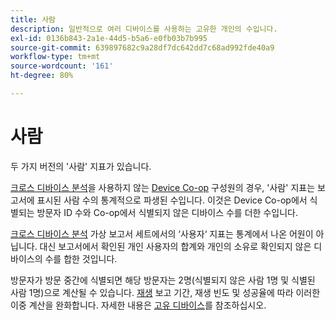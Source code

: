 ```yaml
---
title: 사람
description: 일반적으로 여러 디바이스를 사용하는 고유한 개인의 수입니다.
exl-id: 0136b843-2a1e-44d5-b5a6-e0fb03b7b995
source-git-commit: 639897682c9a28df7dc642dd7c68ad992fde40a9
workflow-type: tm+mt
source-wordcount: '161'
ht-degree: 80%

---
```


# 사람

두 가지 버전의 &#39;사람&#39; 지표가 있습니다.

[크로스 디바이스 분석](../cda/overview.md)을 사용하지 않는 [Device Co-op](https://experienceleague.adobe.com/docs/device-co-op/using/data/people.html?lang=ko-KR) 구성원의 경우, &#39;사람&#39; 지표는 보고서에 표시된 사람 수의 통계적으로 파생된 수입니다. 이것은 Device Co-op에서 식별되는 방문자 ID 수와 Co-op에서 식별되지 않은 디바이스 수를 더한 수입니다.

[크로스 디바이스 분석](../cda/overview.md) 가상 보고서 세트에서의 ‘사용자‘ 지표는 통계에서 나온 어원이 아닙니다. 대신 보고서에서 확인된 개인 사용자의 합계와 개인의 소유로 확인되지 않은 디바이스의 수를 합한 것입니다.

방문자가 방문 중간에 식별되면 해당 방문자는 2명(식별되지 않은 사람 1명 및 식별된 사람 1명)으로 계산될 수 있습니다. [재생](/help/components/cda/replay.md) 보고 기간, 재생 빈도 및 성공율에 따라 이러한 이중 계산을 완화합니다. 자세한 내용은 [고유 디바이스](unique-devices.md)를 참조하십시오.
